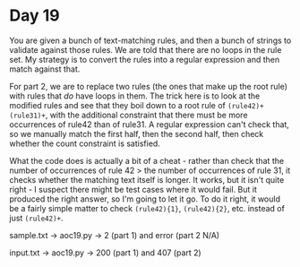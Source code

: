 # Day 19

You are given a bunch of text-matching rules, and then a bunch of strings to
validate against those rules. We are told that there are no loops in the rule
set. My strategy is to convert the rules into a regular expression and then
match against that.

For part 2, we are to replace two rules (the ones that make up the root rule)
with rules that *do* have loops in them. The trick here is to look at the
modified rules and see that they boil down to a root rule of
`(rule42)+(rule31)+`, with the additional constraint that there must be more
occurrences of rule42 than of rule31. A regular expression can't check that,
so we manually match the first half, then the second half, then check whether
the count constraint is satisfied.

What the code does is actually a bit of a cheat - rather than check that
the number of occurrences of rule 42 > the number of occurrences of rule 31,
it checks whether the matching text itself is longer. It works, but it isn't
quite right - I suspect there might be test cases where it would fail. But
it produced the right answer, so I'm going to let it go. To do it right, it
would be a fairly simple matter to check `(rule42){1}`, `(rule42){2}`, etc.
instead of just `(rule42)+`.

sample.txt -> aoc19.py -> 2 (part 1) and error (part 2 N/A)

input.txt -> aoc19.py -> 200 (part 1) and 407 (part 2)

